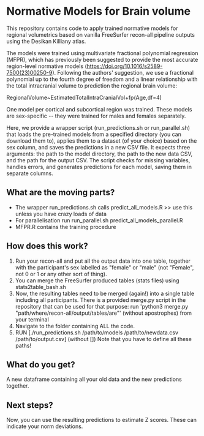 # Normative Models for Brain volume

This repository contains code to apply trained normative models for regional volumetrics based on vanilla FreeSurfer recon-all pipeline outputs using the Desikan Killiany atlas.

The models were trained using multivariate fractional polynomial regression (MFPR), which has previously been suggested to provide the most accurate region-level normative models (https://doi.org/10.1016/s2589-7500(23)00250-9). Following the authors' suggestion, we use a fractional polynomial up to the fourth degree of freedom and a linear relationship with the total intracranial volume to prediction the regional brain volume:

RegionalVolume~EstimatedTotalIntraCranialVol+fp(Age,df=4)

One model per cortical and subcortical region was trained. These models are sex-specific -- they were trained for males and females separately.

Here, we provide a wrapper script (run_predictions.sh or run_parallel.sh) that loads the pre-trained models from a specified directory (you can download them to), applies them to a dataset (of your choice) based on the sex column, and saves the predictions in a new CSV file. It expects three arguments: the path to the model directory, the path to the new data CSV, and the path for the output CSV. The script checks for missing variables, handles errors, and generates predictions for each model, saving them in separate columns.

## What are the moving parts?
- The wrapper run_predictions.sh calls predict_all_models.R >> use this unless you have crazy loads of data
- For parallelisation run run_parallel.sh predict_all_models_parallel.R
- MFPR.R contains the training procedure

## How does this work?
1. Run your recon-all and put all the output data into one table, together with the participant's sex labelled as "female" or "male" (not "Female", not 0 or 1 or any other sort of thing).
2. You can merge the FreeSurfer produced tables (stats files) using stats2table_bash.sh
3. Now, the resulting tables need to be merged (again!) into a single table including all participants. There is a provided merge.py script in the repository that can be used for that purpose: run 'python3 merge.py "path/where/recon-all/output/tables/are"' (without apostrophes) from your terminal
6. Navigate to the folder containing ALL the code.
7. RUN [./run_predictions.sh /path/to/models /path/to/newdata.csv /path/to/output.csv] (without [])
Note that you have to define all these paths!

## What do you get?
A new dataframe containing all your old data and the new predictions together.

## Next steps?
Now, you can use the resulting predictions to estimate Z scores. These can indicate your norm deviations.

